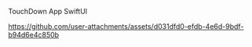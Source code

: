 TouchDown App SwiftUI


https://github.com/user-attachments/assets/d031dfd0-efdb-4e6d-9bdf-b94d6e4c850b

